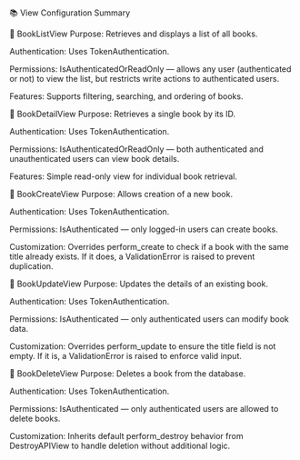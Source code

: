 📚 View Configuration Summary

🔹 BookListView
Purpose: Retrieves and displays a list of all books.

Authentication: Uses TokenAuthentication.

Permissions: IsAuthenticatedOrReadOnly — allows any user (authenticated or not) to view the list, but restricts write actions to authenticated users.

Features: Supports filtering, searching, and ordering of books.

🔹 BookDetailView
Purpose: Retrieves a single book by its ID.

Authentication: Uses TokenAuthentication.

Permissions: IsAuthenticatedOrReadOnly — both authenticated and unauthenticated users can view book details.

Features: Simple read-only view for individual book retrieval.

🔹 BookCreateView
Purpose: Allows creation of a new book.

Authentication: Uses TokenAuthentication.

Permissions: IsAuthenticated — only logged-in users can create books.

Customization: Overrides perform_create to check if a book with the same title already exists. If it does, a ValidationError is raised to prevent duplication.

🔹 BookUpdateView
Purpose: Updates the details of an existing book.

Authentication: Uses TokenAuthentication.

Permissions: IsAuthenticated — only authenticated users can modify book data.

Customization: Overrides perform_update to ensure the title field is not empty. If it is, a ValidationError is raised to enforce valid input.

🔹 BookDeleteView
Purpose: Deletes a book from the database.

Authentication: Uses TokenAuthentication.

Permissions: IsAuthenticated — only authenticated users are allowed to delete books.

Customization: Inherits default perform_destroy behavior from DestroyAPIView to handle deletion without additional logic.
